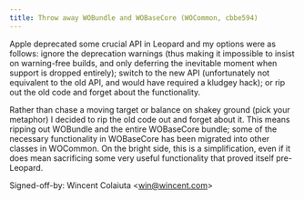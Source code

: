 ```yaml
---
title: Throw away WOBundle and WOBaseCore (WOCommon, cbbe594)
---
```


Apple deprecated some crucial API in Leopard and my options were as follows: ignore the deprecation warnings (thus making it impossible to insist on warning-free builds, and only deferring the inevitable moment when support is dropped entirely); switch to the new API (unfortunately not equivalent to the old API, and would have required a kludgey hack); or rip out the old code and forget about the functionality.

Rather than chase a moving target or balance on shakey ground (pick your metaphor) I decided to rip the old code out and forget about it. This means ripping out WOBundle and the entire WOBaseCore bundle; some of the necessary functionality in WOBaseCore has been migrated into other classes in WOCommon. On the bright side, this is a simplification, even if it does mean sacrificing some very useful functionality that proved itself pre-Leopard.

Signed-off-by: Wincent Colaiuta &lt;win@wincent.com&gt;
